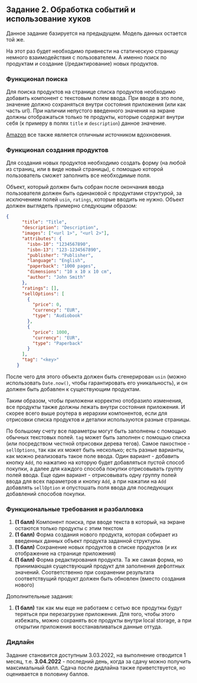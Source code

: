 ## Задание 2. Обработка событий и использование хуков

Данное задание базируется на предыдущем. Модель данных остается той же.

На этот раз будет необходимо привнести на статическую страницу немного взаимодействия с пользователем. 
А именно поиск по продуктам и создание (/редактирование) новых продуктов.

### Функционал поиска

Для поиска продуктов на странице списка продуктов необходимо добавить компонент с текстовым полем ввода. 
При вводе в это поле, значение должно сохраняться внутри состояния приложения (или как часть url). 
При наличии непустого введенного значения на экране должны отображаться только те продукты, которые содержат внутри себя
(к примеру в полях `title` и `description`) данное значение.

[Amazon](https://www.amazon.de/s?k=designing+data-intensive+applications&sprefix=designing+da%2Caps%2C96&ref=nb_sb_ss_ts-doa-p_1_12)
все также является отличным источником вдохновения.


### Функционал создания продуктов

Для создания новых продуктов необходимо создать форму (на любой из страниц, или в виде новый страницы), 
с помощью которой пользователь сможет заполнить все необходимые поля.

Объект, который должен быть собран после окончания ввода пользователя должен быть одинаковой с продуктами структурой,
за исключением полей `usin`, `ratings`, которые вводить не нужно. Объект должен выглядеть примерно следующим образом:

```json
{
      "title": "Title",
      "description": "Description",
      "images": ["<url 1>", "<url 2>"],
      "attributes": {
        "isbn-10": "1234567890",
        "isbn-13": "123-1234567890",
        "publisher": "Publisher",
        "language": "English",
        "paperback": "1000 pages",
        "dimensions": "10 x 10 x 10 cm",
        "author": "John Smith"
      },
      "ratings": [],
      "sellOptions": [
        {
          "price": 0,
          "currency": "EUR",
          "type": "Audiobook"
        },
        {
          "price": 1000,
          "currency": "EUR",
          "type": "Paperback"
        }
      ],
      "tag": "<key>"
    }
```

После чего для этого объекта должен быть сгенерирован `usin` 
(можно использовать `Date.now()`, чтобы гарантировать его уникальность), и он должен быть добавлен к существующим 
продуктам.

Таким образом, чтобы приложени корректно отобразило изменения, все продукты также должны лежать внутри состояния
приложения. И скорее всего выше роутера в иерархии компонентов, если для отрисовки списка продуктов и деталки используются
разные страницы.

По большому счету все параметры могут быть заполнены с помощью обычных текстовых полей. `tag` может быть заполнен
с помощью списка (или посредством честной отрисовки дерева тегов). Самое пакостное - `sellOptions`, так как 
их может быть несколько; есть разные варианты, как можно реализовать такое поле ввода. Один вариант - добавить 
кнопку `Add`, по нажатию на которую будет добавляться пустой способ покупки, а далее для каждого способа 
покупки отрисовывать группу полей ввода. Еще один вариант - отрисовывать одну группу полей ввода для всех параметров
и кнопку `Add`, а при нажатии на `Add` добавлять `sellOption` и опустошать поля ввода для последующих добавлений способов покупки.


### Функциональные требования и разбалловка

1) **(1 балл)** Компонент поиска, при вводе текста в который, на экране остаются только продукты с этим текстом
2) **(1 балл)** Форма создания нового продукта, которая собирает из введенных данных объект продукта заданной структуры.
3) **(1 балл)** Сохранение новых продуктов в списке продуктов (и их отображение на странице приложения)
4) **(1 балл)** Форма редактирования продукта. Та же самая форма, но принимающая существующий продукт для заполнения дефолтных значений. Соответственно при сохранении результата соответствущий продукт должен быть обновлен (вместо создания нового)

Дополнительные задания:

1) **(1 балл)** так как мы еще не работаем с сетью все продуткы будут теряться при перезагрузке приложения. Для того, чтобы этого избежать, можно сохранять все продукты внутри local storage, а при открытии приложения восстанавливаться данные оттуда.

### Дидлайн

Задание становится доступным 3.03.2022, на выполнение отводится 1 месяц, т.е. **3.04.2022** - последний день, когда
за сдачу можно получить максимальный балл. Сдача после дидлайна также приветствуется, но оценивается в половину баллов.